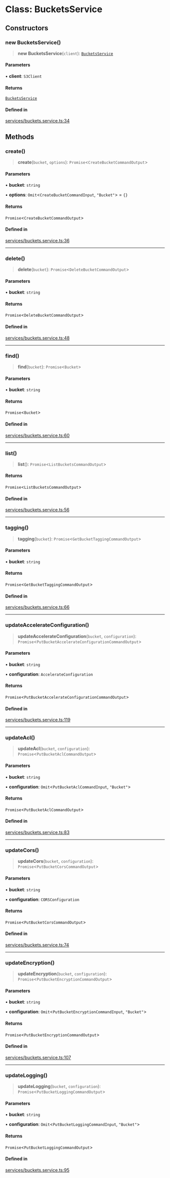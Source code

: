 # Class: BucketsService

## Constructors

### new BucketsService()

> **new BucketsService**(`client`): [`BucketsService`](BucketsService.md)

#### Parameters

• **client**: `S3Client`

#### Returns

[`BucketsService`](BucketsService.md)

#### Defined in

[services/buckets.service.ts:34](https://github.com/LabO8/nestjs-s3/blob/49dee046307be2343007f81b5481193f2a950f4b/src/services/buckets.service.ts#L34)

## Methods

### create()

> **create**(`bucket`, `options`): `Promise`\<`CreateBucketCommandOutput`\>

#### Parameters

• **bucket**: `string`

• **options**: `Omit`\<`CreateBucketCommandInput`, `"Bucket"`\> = `{}`

#### Returns

`Promise`\<`CreateBucketCommandOutput`\>

#### Defined in

[services/buckets.service.ts:36](https://github.com/LabO8/nestjs-s3/blob/49dee046307be2343007f81b5481193f2a950f4b/src/services/buckets.service.ts#L36)

***

### delete()

> **delete**(`bucket`): `Promise`\<`DeleteBucketCommandOutput`\>

#### Parameters

• **bucket**: `string`

#### Returns

`Promise`\<`DeleteBucketCommandOutput`\>

#### Defined in

[services/buckets.service.ts:48](https://github.com/LabO8/nestjs-s3/blob/49dee046307be2343007f81b5481193f2a950f4b/src/services/buckets.service.ts#L48)

***

### find()

> **find**(`bucket`): `Promise`\<`Bucket`\>

#### Parameters

• **bucket**: `string`

#### Returns

`Promise`\<`Bucket`\>

#### Defined in

[services/buckets.service.ts:60](https://github.com/LabO8/nestjs-s3/blob/49dee046307be2343007f81b5481193f2a950f4b/src/services/buckets.service.ts#L60)

***

### list()

> **list**(): `Promise`\<`ListBucketsCommandOutput`\>

#### Returns

`Promise`\<`ListBucketsCommandOutput`\>

#### Defined in

[services/buckets.service.ts:56](https://github.com/LabO8/nestjs-s3/blob/49dee046307be2343007f81b5481193f2a950f4b/src/services/buckets.service.ts#L56)

***

### tagging()

> **tagging**(`bucket`): `Promise`\<`GetBucketTaggingCommandOutput`\>

#### Parameters

• **bucket**: `string`

#### Returns

`Promise`\<`GetBucketTaggingCommandOutput`\>

#### Defined in

[services/buckets.service.ts:66](https://github.com/LabO8/nestjs-s3/blob/49dee046307be2343007f81b5481193f2a950f4b/src/services/buckets.service.ts#L66)

***

### updateAccelerateConfiguration()

> **updateAccelerateConfiguration**(`bucket`, `configuration`): `Promise`\<`PutBucketAccelerateConfigurationCommandOutput`\>

#### Parameters

• **bucket**: `string`

• **configuration**: `AccelerateConfiguration`

#### Returns

`Promise`\<`PutBucketAccelerateConfigurationCommandOutput`\>

#### Defined in

[services/buckets.service.ts:119](https://github.com/LabO8/nestjs-s3/blob/49dee046307be2343007f81b5481193f2a950f4b/src/services/buckets.service.ts#L119)

***

### updateAcl()

> **updateAcl**(`bucket`, `configuration`): `Promise`\<`PutBucketAclCommandOutput`\>

#### Parameters

• **bucket**: `string`

• **configuration**: `Omit`\<`PutBucketAclCommandInput`, `"Bucket"`\>

#### Returns

`Promise`\<`PutBucketAclCommandOutput`\>

#### Defined in

[services/buckets.service.ts:83](https://github.com/LabO8/nestjs-s3/blob/49dee046307be2343007f81b5481193f2a950f4b/src/services/buckets.service.ts#L83)

***

### updateCors()

> **updateCors**(`bucket`, `configuration`): `Promise`\<`PutBucketCorsCommandOutput`\>

#### Parameters

• **bucket**: `string`

• **configuration**: `CORSConfiguration`

#### Returns

`Promise`\<`PutBucketCorsCommandOutput`\>

#### Defined in

[services/buckets.service.ts:74](https://github.com/LabO8/nestjs-s3/blob/49dee046307be2343007f81b5481193f2a950f4b/src/services/buckets.service.ts#L74)

***

### updateEncryption()

> **updateEncryption**(`bucket`, `configuration`): `Promise`\<`PutBucketEncryptionCommandOutput`\>

#### Parameters

• **bucket**: `string`

• **configuration**: `Omit`\<`PutBucketEncryptionCommandInput`, `"Bucket"`\>

#### Returns

`Promise`\<`PutBucketEncryptionCommandOutput`\>

#### Defined in

[services/buckets.service.ts:107](https://github.com/LabO8/nestjs-s3/blob/49dee046307be2343007f81b5481193f2a950f4b/src/services/buckets.service.ts#L107)

***

### updateLogging()

> **updateLogging**(`bucket`, `configuration`): `Promise`\<`PutBucketLoggingCommandOutput`\>

#### Parameters

• **bucket**: `string`

• **configuration**: `Omit`\<`PutBucketLoggingCommandInput`, `"Bucket"`\>

#### Returns

`Promise`\<`PutBucketLoggingCommandOutput`\>

#### Defined in

[services/buckets.service.ts:95](https://github.com/LabO8/nestjs-s3/blob/49dee046307be2343007f81b5481193f2a950f4b/src/services/buckets.service.ts#L95)
